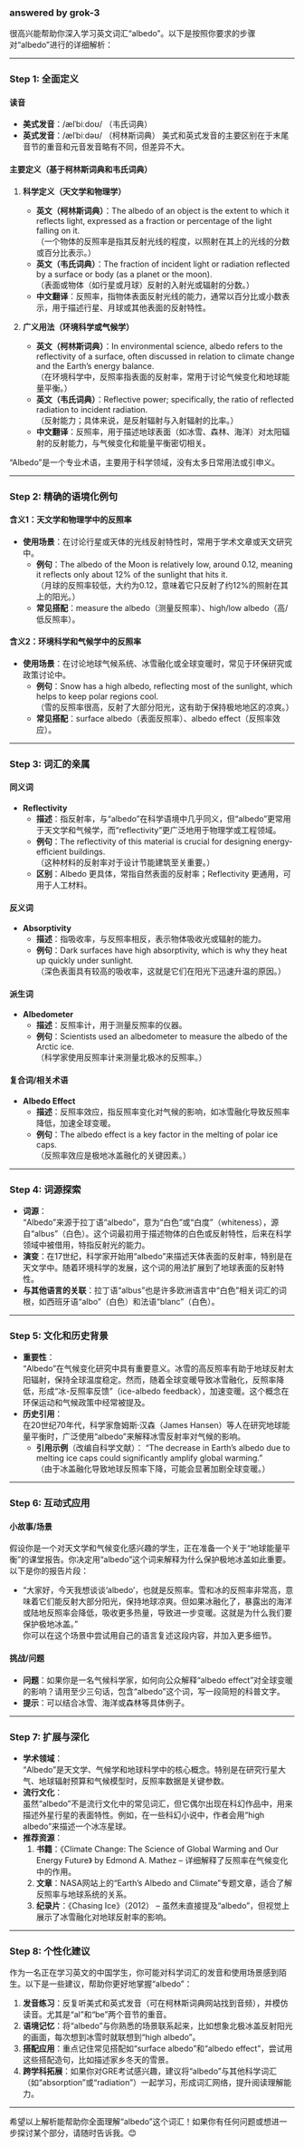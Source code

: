 ### answered by grok-3
很高兴能帮助你深入学习英文词汇“albedo”。以下是按照你要求的步骤对“albedo”进行的详细解析：

---

### Step 1: 全面定义
#### 读音
- **美式发音**：/ælˈbiːdoʊ/ （韦氏词典）
- **英式发音**：/ælˈbiːdəʊ/ （柯林斯词典）
美式和英式发音的主要区别在于末尾音节的重音和元音发音略有不同，但差异不大。

#### 主要定义（基于柯林斯词典和韦氏词典）
1. **科学定义（天文学和物理学）**  
   - **英文（柯林斯词典）**：The albedo of an object is the extent to which it reflects light, expressed as a fraction or percentage of the light falling on it.  
     （一个物体的反照率是指其反射光线的程度，以照射在其上的光线的分数或百分比表示。）  
   - **英文（韦氏词典）**：The fraction of incident light or radiation reflected by a surface or body (as a planet or the moon).  
     （表面或物体（如行星或月球）反射的入射光或辐射的分数。）  
   - **中文翻译**：反照率，指物体表面反射光线的能力，通常以百分比或小数表示，用于描述行星、月球或其他表面的反射特性。

2. **广义用法（环境科学或气候学）**  
   - **英文（柯林斯词典）**：In environmental science, albedo refers to the reflectivity of a surface, often discussed in relation to climate change and the Earth’s energy balance.  
     （在环境科学中，反照率指表面的反射率，常用于讨论气候变化和地球能量平衡。）  
   - **英文（韦氏词典）**：Reflective power; specifically, the ratio of reflected radiation to incident radiation.  
     （反射能力；具体来说，是反射辐射与入射辐射的比率。）  
   - **中文翻译**：反照率，用于描述地球表面（如冰雪、森林、海洋）对太阳辐射的反射能力，与气候变化和能量平衡密切相关。

“Albedo”是一个专业术语，主要用于科学领域，没有太多日常用法或引申义。

---

### Step 2: 精确的语境化例句
#### 含义1：天文学和物理学中的反照率
- **使用场景**：在讨论行星或天体的光线反射特性时，常用于学术文章或天文研究中。  
  - **例句**：The albedo of the Moon is relatively low, around 0.12, meaning it reflects only about 12% of the sunlight that hits it.  
    （月球的反照率较低，大约为0.12，意味着它只反射了约12%的照射在其上的阳光。）  
  - **常见搭配**：measure the albedo（测量反照率）、high/low albedo（高/低反照率）。

#### 含义2：环境科学和气候学中的反照率
- **使用场景**：在讨论地球气候系统、冰雪融化或全球变暖时，常见于环保研究或政策讨论中。  
  - **例句**：Snow has a high albedo, reflecting most of the sunlight, which helps to keep polar regions cool.  
    （雪的反照率很高，反射了大部分阳光，这有助于保持极地地区的凉爽。）  
  - **常见搭配**：surface albedo（表面反照率）、albedo effect（反照率效应）。

---

### Step 3: 词汇的亲属
#### 同义词
- **Reflectivity**  
  - **描述**：指反射率，与“albedo”在科学语境中几乎同义，但“albedo”更常用于天文学和气候学，而“reflectivity”更广泛地用于物理学或工程领域。  
  - **例句**：The reflectivity of this material is crucial for designing energy-efficient buildings.  
    （这种材料的反射率对于设计节能建筑至关重要。）  
  - **区别**：Albedo 更具体，常指自然表面的反射率；Reflectivity 更通用，可用于人工材料。

#### 反义词
- **Absorptivity**  
  - **描述**：指吸收率，与反照率相反，表示物体吸收光或辐射的能力。  
  - **例句**：Dark surfaces have high absorptivity, which is why they heat up quickly under sunlight.  
    （深色表面具有较高的吸收率，这就是它们在阳光下迅速升温的原因。）

#### 派生词
- **Albedometer**  
  - **描述**：反照率计，用于测量反照率的仪器。  
  - **例句**：Scientists used an albedometer to measure the albedo of the Arctic ice.  
    （科学家使用反照率计来测量北极冰的反照率。）

#### 复合词/相关术语
- **Albedo Effect**  
  - **描述**：反照率效应，指反照率变化对气候的影响，如冰雪融化导致反照率降低，加速全球变暖。  
  - **例句**：The albedo effect is a key factor in the melting of polar ice caps.  
    （反照率效应是极地冰盖融化的关键因素。）

---

### Step 4: 词源探索
- **词源**：  
  “Albedo”来源于拉丁语“albedo”，意为“白色”或“白度”（whiteness），源自“albus”（白色）。这个词最初用于描述物体的白色或反射特性，后来在科学领域中被借用，特指反射光的能力。  
- **演变**：在17世纪，科学家开始用“albedo”来描述天体表面的反射率，特别是在天文学中。随着环境科学的发展，这个词的用法扩展到了地球表面的反射特性。  
- **与其他语言的关联**：拉丁语“albus”也是许多欧洲语言中“白色”相关词汇的词根，如西班牙语“albo”（白色）和法语“blanc”（白色）。

---

### Step 5: 文化和历史背景
- **重要性**：  
  “Albedo”在气候变化研究中具有重要意义。冰雪的高反照率有助于地球反射太阳辐射，保持全球温度稳定。然而，随着全球变暖导致冰雪融化，反照率降低，形成“冰-反照率反馈”（ice-albedo feedback），加速变暖。这个概念在环保运动和气候政策中经常被提及。  
- **历史引用**：  
  在20世纪70年代，科学家詹姆斯·汉森（James Hansen）等人在研究地球能量平衡时，广泛使用“albedo”来解释冰雪反射率对气候的影响。  
  - **引用示例**（改编自科学文献）： “The decrease in Earth’s albedo due to melting ice caps could significantly amplify global warming.”  
    （由于冰盖融化导致地球反照率下降，可能会显著加剧全球变暖。）

---

### Step 6: 互动式应用
#### 小故事/场景
假设你是一个对天文学和气候变化感兴趣的学生，正在准备一个关于“地球能量平衡”的课堂报告。你决定用“albedo”这个词来解释为什么保护极地冰盖如此重要。以下是你的报告片段：  
- “大家好，今天我想谈谈‘albedo’，也就是反照率。雪和冰的反照率非常高，意味着它们能反射大部分阳光，保持地球凉爽。但如果冰融化了，暴露出的海洋或陆地反照率会降低，吸收更多热量，导致进一步变暖。这就是为什么我们要保护极地冰盖。”  
你可以在这个场景中尝试用自己的语言复述这段内容，并加入更多细节。

#### 挑战/问题
- **问题**：如果你是一名气候科学家，如何向公众解释“albedo effect”对全球变暖的影响？请用至少三句话，包含“albedo”这个词，写一段简短的科普文字。  
- **提示**：可以结合冰雪、海洋或森林等具体例子。

---

### Step 7: 扩展与深化
- **学术领域**：  
  “Albedo”是天文学、气候学和地球科学中的核心概念。特别是在研究行星大气、地球辐射预算和气候模型时，反照率数据是关键参数。  
- **流行文化**：  
  虽然“albedo”不是流行文化中的常见词汇，但它偶尔出现在科幻作品中，用来描述外星行星的表面特性。例如，在一些科幻小说中，作者会用“high albedo”来描述一个冰冻星球。  
- **推荐资源**：  
  1. **书籍**：《Climate Change: The Science of Global Warming and Our Energy Future》 by Edmond A. Mathez – 详细解释了反照率在气候变化中的作用。  
  2. **文章**：NASA网站上的“Earth’s Albedo and Climate”专题文章，适合了解反照率与地球系统的关系。  
  3. **纪录片**：《Chasing Ice》（2012） – 虽然未直接提及“albedo”，但视觉上展示了冰雪融化对地球反射率的影响。

---

### Step 8: 个性化建议
作为一名正在学习英文的中国学生，你可能对科学词汇的发音和使用场景感到陌生。以下是一些建议，帮助你更好地掌握“albedo”：
1. **发音练习**：反复听美式和英式发音（可在柯林斯词典网站找到音频），并模仿读音。尤其是“al”和“be”两个音节的重音。  
2. **语境记忆**：将“albedo”与你熟悉的场景联系起来，比如想象北极冰盖反射阳光的画面，每次想到冰雪时就联想到“high albedo”。  
3. **搭配应用**：重点记住常见搭配如“surface albedo”和“albedo effect”，尝试用这些搭配造句，比如描述家乡冬天的雪景。  
4. **跨学科拓展**：如果你对GRE考试感兴趣，建议将“albedo”与其他科学词汇（如“absorption”或“radiation”）一起学习，形成词汇网络，提升阅读理解能力。

---

希望以上解析能帮助你全面理解“albedo”这个词汇！如果你有任何问题或想进一步探讨某个部分，请随时告诉我。😊